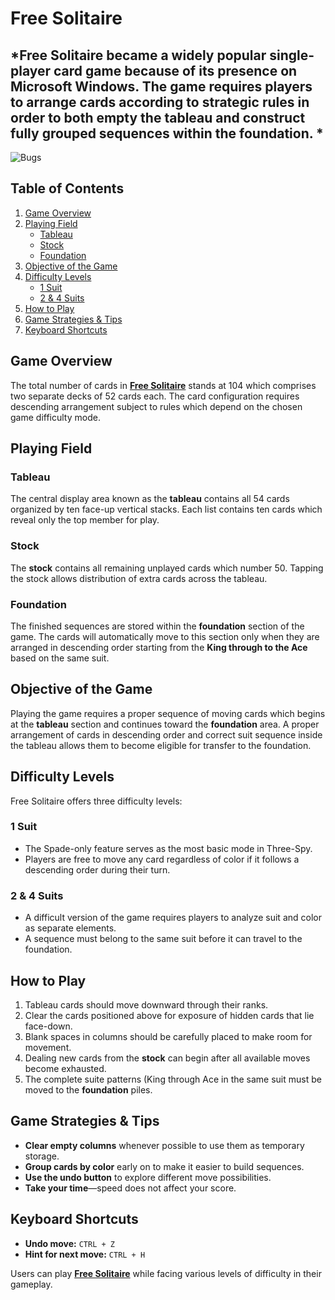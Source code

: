# Free Solitaire

*Free Solitaire became a widely popular single-player card game because of its presence on Microsoft Windows. The game requires players to arrange cards according to strategic rules in order to both empty the tableau and construct fully grouped sequences within the foundation.
*
---
![Bugs](http://i.imgur.com/K8vsw.gif "Bugs")

## Table of Contents
1. [Game Overview](#game-overview)
2. [Playing Field](#playing-field)
   - [Tableau](#tableau)
   - [Stock](#stock)
   - [Foundation](#foundation)
3. [Objective of the Game](#objective-of-the-game)
4. [Difficulty Levels](#difficulty-levels)
   - [1 Suit](#1-suit)
   - [2 & 4 Suits](#2--4-suits)
5. [How to Play](#how-to-play)
6. [Game Strategies & Tips](#game-strategies--tips)
7. [Keyboard Shortcuts](#keyboard-shortcuts)

## Game Overview
The total number of cards in **[Free Solitaire](https://freesolitaire.github.io)** stands at 104 which comprises two separate decks of 52 cards each. The card configuration requires descending arrangement subject to rules which depend on the chosen game difficulty mode.

## Playing Field

### Tableau
The central display area known as the **tableau** contains all 54 cards organized by ten face-up vertical stacks. Each list contains ten cards which reveal only the top member for play.

### Stock
The **stock** contains all remaining unplayed cards which number 50. Tapping the stock allows distribution of extra cards across the tableau.

### Foundation
The finished sequences are stored within the **foundation** section of the game. The cards will automatically move to this section only when they are arranged in descending order starting from the **King through to the Ace** based on the same suit.
## Objective of the Game

Playing the game requires a proper sequence of moving cards which begins at the **tableau** section and continues toward the **foundation** area. A proper arrangement of cards in descending order and correct suit sequence inside the tableau allows them to become eligible for transfer to the foundation.

## Difficulty Levels
Free Solitaire offers three difficulty levels:

### 1 Suit
- The Spade-only feature serves as the most basic mode in Three-Spy.
- Players are free to move any card regardless of color if it follows a descending order during their turn.

### 2 & 4 Suits
- A difficult version of the game requires players to analyze suit and color as separate elements.
- A sequence must belong to the same suit before it can travel to the foundation.

## How to Play
1. Tableau cards should move downward through their ranks.
2. Clear the cards positioned above for exposure of hidden cards that lie face-down.
3. Blank spaces in columns should be carefully placed to make room for movement.
4. Dealing new cards from the **stock** can begin after all available moves become exhausted.
5. The complete suite patterns (King through Ace in the same suit must be moved to the **foundation** piles.

## Game Strategies & Tips
- **Clear empty columns** whenever possible to use them as temporary storage.
- **Group cards by color** early on to make it easier to build sequences.
- **Use the undo button** to explore different move possibilities.
- **Take your time**—speed does not affect your score.

## Keyboard Shortcuts
- **Undo move:** `CTRL + Z`
- **Hint for next move:** `CTRL + H`

Users can play **[Free Solitaire](https://freesolitaire.github.io)** while facing various levels of difficulty in their gameplay.

